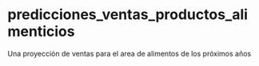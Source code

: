 # predicciones_ventas_productos_alimenticios
Una proyección de ventas para el area de alimentos de los próximos años

